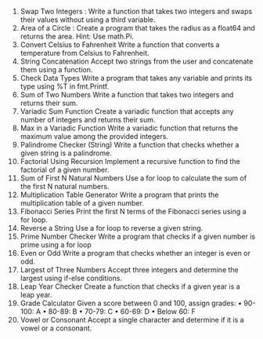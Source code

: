 1. Swap Two Integers : Write a function that takes two integers and swaps their values without using a third variable.
2. Area of a Circle : Create a program that takes the radius as a float64 and returns the area.
   Hint: Use math.Pi.
3. Convert Celsius to Fahrenheit
   Write a function that converts a temperature from Celsius to Fahrenheit.
4. String Concatenation
   Accept two strings from the user and concatenate them using a function.
5. Check Data Types
   Write a program that takes any variable and prints its type using %T in fmt.Printf.
6. Sum of Two Numbers
   Write a function that takes two integers and returns their sum.
7. Variadic Sum Function
   Create a variadic function that accepts any number of integers and returns their sum.
8. Max in a Variadic Function
   Write a variadic function that returns the maximum value among the provided integers.
9. Palindrome Checker (String)
   Write a function that checks whether a given string is a palindrome.
10. Factorial Using Recursion
    Implement a recursive function to find the factorial of a given number.
11. Sum of First N Natural Numbers
    Use a for loop to calculate the sum of the first N natural numbers.
12. Multiplication Table Generator
    Write a program that prints the multiplication table of a given number.
13. Fibonacci Series
    Print the first N terms of the Fibonacci series using a for loop.
14. Reverse a String
    Use a for loop to reverse a given string.
15. Prime Number Checker
    Write a program that checks if a given number is prime using a for loop
16. Even or Odd
    Write a program that checks whether an integer is even or odd.
17. Largest of Three Numbers
    Accept three integers and determine the largest using if-else conditions.
18. Leap Year Checker
    Create a function that checks if a given year is a leap year.
19. Grade Calculator
    Given a score between 0 and 100, assign grades:
       •	90-100: A
       •	80-89: B
       •	70-79: C
       •	60-69: D
       •	Below 60: F
20. Vowel or Consonant
    Accept a single character and determine if it is a vowel or a consonant.